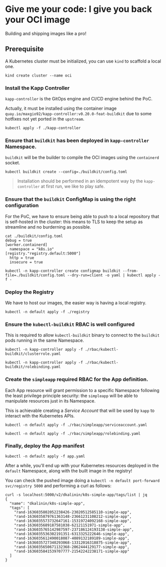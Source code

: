 # Give me your code: I give you back your OCI image

Building and shipping images like a pro!

## Prerequisite

A Kubernetes cluster must be initialized, you can use `kind` to scaffold a local one.

```
kind create cluster --name oci
```

### Install the Kapp Controller

`kapp-controller` is the GitOps engine and CI/CD engine behind the PoC.

Actually, it must be installed using the container image `quay.io/maxgio92/kapp-controller:v0.20.0-feat-buildkit` due to some hotfixes not yet ported in the `upstream`.

```shell
kubectl apply -f ./kapp-controller
```

### Ensure that `buildkit` has been deployed in `kapp-controller` Namespace.

`buildkit` will be the builder to compile the OCI images using the `containerd` socket.

```shell
kubectl buildkit create --config=./buildkit/config.toml
```

> Installation should be performed in an idempotent way by the `kapp-controller` at first run, we like to play safe.

### Ensure that the `buildkit` ConfigMap is using the right configuration

For the PoC, we have to ensure being able to push to a local repository that is self-hosted in the cluster: this means to TLS to keep the setup as streamline and no burderning as possible.

```shell
cat ./buildkit/config.toml
debug = true
[worker.containerd]
  namespace = "k8s.io"
[registry."registry.default:5000"]
  http = true
  insecure = true
```

```shell
kubectl -n kapp-controller create configmap buildkit --from-file=./buildkit/config.toml --dry-run=client -o yaml | kubectl apply -f -
```

### Deploy the Registry

We have to host our images, the easier way is having a local registry.

```shell
kubectl -n default apply -f ./registry
```

### Ensure the `kubectl-buildkit` RBAC is well configured

This is required to allow `kubectl-buildkit` binary to connect to the `buildkit` pods running in the same Namespace.

```shell
kubectl -n kapp-controller apply -f ./rbac/kubectl-buildkit/clusterrole.yaml
```

```shell
kubectl -n kapp-controller apply -f ./rbac/kubectl-buildkit/rolebinding.yaml
```

### Create the `simpleapp` required RBAC for the App definition.

Each App resource will grant permission to a specific Namespace following the least privilege principle security: the `simpleapp` will be able to manipulate resources just in its Namespace.

This is achievable creating a _Service Account_ that will be used by `kapp` to interact with the Kubernetes APIs.

```shell
kubectl -n default apply -f ./rbac/simpleapp/serviceaccount.yaml
```

```shell
kubectl -n default apply -f ./rbac/simpleapp/rolebinding.yaml
```

### Finally, deploy the App manifest

```shell
kubectl -n default apply -f app.yaml
```

After a while, you'll end up with your Kubernetes resources deployed in the `default` Namespace, along with the built image in the registry!

You can check the pushed image doing a `kubectl -n default port-forward svc/registry 5000` and performing a curl as follows:

```
curl -s localhost:5000/v2/dkalinin/k8s-simple-app/tags/list | jq
{
  "name": "dkalinin/k8s-simple-app",
  "tags": [
    "rand-1636035802052238426-23020512585110-simple-app",
    "rand-1636035879761363148-23661231108212-simple-app",
    "rand-1636035573732647161-15319724092168-simple-app",
    "rand-1636035689187581038-62121151971-simple-app",
    "rand-1636035765142987597-237186124193138-simple-app",
    "rand-1636035536302191351-6313325222646-simple-app",
    "rand-1636035612490018087-4089132189189-simple-app",
    "rand-1636035727340293068-13312016318875-simple-app",
    "rand-1636035650671132368-2062444129177-simple-app",
    "rand-1636035841539707777-21542242238171-simple-app"
  ]
}
```
